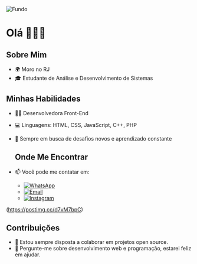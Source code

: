 <!DOCTYPE html>
![Fundo](https://via.placeholder.com/800x600/114d60/000000?text=+)
 
# Olá 👋👋👋

## Sobre Mim
- 🌍 Moro no RJ
- 🎓 Estudante de Análise e Desenvolvimento de Sistemas

## Minhas Habilidades
- 👩‍💻 Desenvolvedora Front-End
- 💻 Linguagens: HTML, CSS, JavaScript, C++, PHP
- 🚀 Sempre em busca de desafios novos e aprendizado constante

  ## Onde Me Encontrar
- 📫 Você pode me contatar em:
  - [![WhatsApp](https://img.icons8.com/color/48/000000/whatsapp--v1.png)](https://wa.me/21974034310)
  - [![Email](https://img.icons8.com/color/48/000000/email.png)](mailto:poeiraestelar1@gmail.com)
  - [![Instagram](https://img.icons8.com/color/48/000000/instagram-new.png)](https://www.instagram.com/alinenasc1mento/)

(https://postimg.cc/d7vM7bpC)

## Contribuições
- 🌱 Estou sempre disposta a colaborar em projetos open source.
- 💬 Pergunte-me sobre desenvolvimento web e programação, estarei feliz em ajudar.

 

 
 

</body>
</html>
